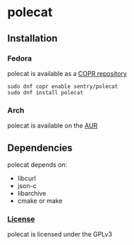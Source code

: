 # polecat

## Installation

### Fedora
polecat is available as a [COPR repository](https://copr.fedorainfracloud.org/coprs/sentry/polecat/)    
```
sudo dnf copr enable sentry/polecat
sudo dnf install polecat
```

### Arch
polecat is available on the [AUR](https://aur.archlinux.org/packages/polecat/)

## Dependencies

polecat depends on:

- libcurl
- json-c
- libarchive
- cmake or make

### [License](LICENSE)

polecat is licensed under the GPLv3
